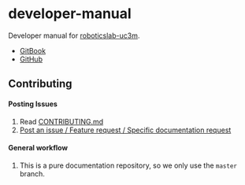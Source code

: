 # developer-manual

Developer manual for [roboticslab-uc3m](https://github.com/roboticslab-uc3m).

- [GitBook](https://www.gitbook.com/book/roboticslab-uc3m/developer-manual)
- [GitHub](https://github.com/roboticslab-uc3m/developer-manual)

## Contributing

#### Posting Issues

1. Read [CONTRIBUTING.md](https://github.com/roboticslab-uc3m/developer-manual/blob/master/CONTRIBUTING.md)
2. [Post an issue / Feature request / Specific documentation request](https://github.com/roboticslab-uc3m/developer-manual/issues)

#### General workflow
1. This is a pure documentation repository, so we only use the `master` branch.
